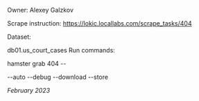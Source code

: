 Owner: Alexey Galzkov

Scrape instruction: https://lokic.locallabs.com/scrape_tasks/404

Dataset:

db01.us_court_cases
Run commands:

hamster grab 404 --

--auto
--debug
--download
--store

_February 2023_
